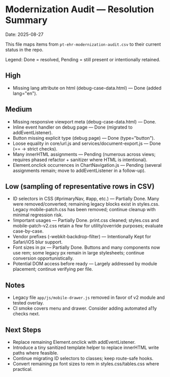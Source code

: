 # Modernization Audit — Resolution Summary

Date: 2025-08-27

This file maps items from `pt-ehr-modernization-audit.csv` to their current status in the repo.

Legend: Done = resolved, Pending = still present or intentionally retained.

## High

- Missing lang attribute on html (debug-case-data.html) — Done (added lang="en").

## Medium

- Missing responsive viewport meta (debug-case-data.html) — Done.
- Inline event handler on debug page — Done (migrated to addEventListener).
- Button missing explicit type (debug page) — Done (type="button").
- Loose equality in core/url.js and services/document-export.js — Done (== → strict checks).
- Many innerHTML assignments — Pending (numerous across views; requires phased refactor + sanitizer where HTML is intentional).
- Element.onclick occurrences in ChartNavigation.js — Pending (several assignments remain; move to addEventListener in a follow-up).

## Low (sampling of representative rows in CSV)

- ID selectors in CSS (#primaryNav, #app, etc.) — Partially Done. Many were removed/converted; remaining legacy blocks exist in styles.css. Legacy mobile-patch.css has been removed; continue cleanup with minimal regression risk.
- !important usages — Partially Done. print.css cleaned; styles.css and mobile-patch-v2.css retain a few for utility/override purposes; evaluate case-by-case.
- Vendor prefixes (-webkit-backdrop-filter) — Intentionally Kept for Safari/iOS blur support.
- Font sizes in px — Partially Done. Buttons and many components now use rem; some legacy px remain in large stylesheets; continue conversion opportunistically.
- Potential DOM access before ready — Largely addressed by module placement; continue verifying per file.

## Notes

- Legacy file `app/js/mobile-drawer.js` removed in favor of v2 module and tested overlay.
- CI smoke covers menu and drawer. Consider adding automated a11y checks next.

## Next Steps

- Replace remaining Element.onclick with addEventListener.
- Introduce a tiny sanitized template helper to replace innerHTML write paths where feasible.
- Continue migrating ID selectors to classes; keep route-safe hooks.
- Convert remaining px font sizes to rem in styles.css/tables.css where practical.
